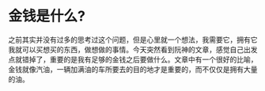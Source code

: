 # 金钱是什么?

   之前其实并没有过多的思考过这个问题，但是心里就一个想法，我需要它，拥有它我就可以买想买的东西，做想做的事情。今天突然看到阮神的文章，感觉自己出发点就错掉了，重要的是我有足够的金钱之后要做什么。文章中有一个很好的比喻，金钱就像汽油，一辆加满油的车所要去的目的地才是重要的，而不仅仅是拥有大量的油。